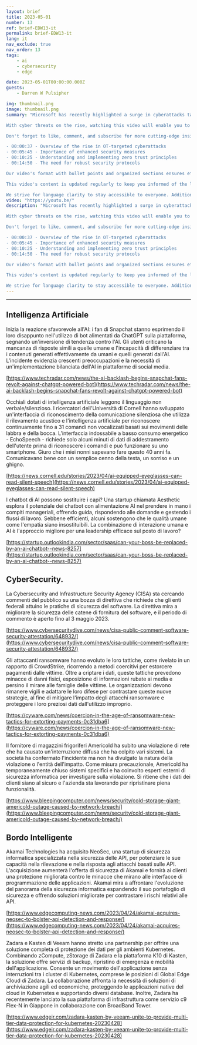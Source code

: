 ```yaml
---
layout: brief
title: 2023-05-01
number: 13
ref: brief-EDW13-it
permalink: brief-EDW13-it
lang: it
nav_exclude: true
nav_order: 13
tags:
    - ai
    - cybersecurity
    - edge

date: 2023-05-01T00:00:00.000Z
guests:
    - Darren W Pulsipher

img: thumbnail.png
image: thumbnail.png
summary: "Microsoft has recently highlighted a surge in cyberattacks targeting exposed Operational Technology (OT) devices over the internet. These attacks exploit weak security measures to disrupt industrial processes. The company emphasizes the need for improved security practices to safeguard OT environments, including reducing the attack surface and implementing zero-trust principles. This growing trend of cyberattacks underlines the necessity for robust security protocols to prevent critical systems from becoming vulnerable to digital threats.

With cyber threats on the rise, watching this video will enable you to understand the importance of implementing effective security measures. You'll gain insights into the current cyber threat landscape, why robust security practices matter, and how adopting zero trust principles can fortify OT environments. It's not just about learning the methods to defend against these threats but also why staying prepared matters. 

Don't forget to like, comment, and subscribe for more cutting-edge insights on tech security. For further information, visit our website [insert link] and follow our social media pages [insert links]. For specific topics in the video, refer to these timestamps:

- 00:00:37 - Overview of the rise in OT-targeted cyberattacks 
- 00:05:45 - Importance of enhanced security measures 
- 00:10:25 - Understanding and implementing zero trust principles 
- 00:14:50 - The need for robust security protocols

Our video's format with bullet points and organized sections ensures effortless readability and clear understanding. This makes the content accessible to all viewers, be it an IT expert or a layman interested in technology.

This video's content is updated regularly to keep you informed of the latest trends and developments in cybersecurity. For more of our unique insights, check out other videos in our playlist. Remember, our brand, [insert channel name], is your reliable partner in navigating the digital world, securing your systems, and staying one step ahead of cyber threats. 

We strive for language clarity to stay accessible to everyone. Additionally, while we focus on incorporating relevant keywords like 'cyberattacks,' 'OT devices,' 'security measures,' and 'zero trust principles,' we avoid keyword stuffing to maintain natural language flow.Blog: https://embracingdigital.org/brief-EDW70-itPodcast: https://share.transistor.fm/s/e48492ab"
video: "https://youtu.be/"
description: "Microsoft has recently highlighted a surge in cyberattacks targeting exposed Operational Technology (OT) devices over the internet. These attacks exploit weak security measures to disrupt industrial processes. The company emphasizes the need for improved security practices to safeguard OT environments, including reducing the attack surface and implementing zero-trust principles. This growing trend of cyberattacks underlines the necessity for robust security protocols to prevent critical systems from becoming vulnerable to digital threats.

With cyber threats on the rise, watching this video will enable you to understand the importance of implementing effective security measures. You'll gain insights into the current cyber threat landscape, why robust security practices matter, and how adopting zero trust principles can fortify OT environments. It's not just about learning the methods to defend against these threats but also why staying prepared matters. 

Don't forget to like, comment, and subscribe for more cutting-edge insights on tech security. For further information, visit our website [insert link] and follow our social media pages [insert links]. For specific topics in the video, refer to these timestamps:

- 00:00:37 - Overview of the rise in OT-targeted cyberattacks 
- 00:05:45 - Importance of enhanced security measures 
- 00:10:25 - Understanding and implementing zero trust principles 
- 00:14:50 - The need for robust security protocols

Our video's format with bullet points and organized sections ensures effortless readability and clear understanding. This makes the content accessible to all viewers, be it an IT expert or a layman interested in technology.

This video's content is updated regularly to keep you informed of the latest trends and developments in cybersecurity. For more of our unique insights, check out other videos in our playlist. Remember, our brand, [insert channel name], is your reliable partner in navigating the digital world, securing your systems, and staying one step ahead of cyber threats. 

We strive for language clarity to stay accessible to everyone. Additionally, while we focus on incorporating relevant keywords like 'cyberattacks,' 'OT devices,' 'security measures,' and 'zero trust principles,' we avoid keyword stuffing to maintain natural language flow.Blog: https://embracingdigital.org/brief-EDW70-itPodcast: https://share.transistor.fm/s/e48492ab"
---
```






---

## Intelligenza Artificiale

Inizia la reazione sfavorevole all'AI: i fan di Snapchat stanno esprimendo il loro disappunto nell'utilizzo di bot alimentati da ChatGPT sulla piattaforma, segnando un'inversione di tendenza contro l'AI. Gli utenti criticano la mancanza di risposte simili a quelle umane e l'incapacità di differenziare tra i contenuti generati effettivamente da umani e quelli generati dall'AI. L'incidente evidenzia crescenti preoccupazioni e la necessità di un'implementazione bilanciata dell'AI in piattaforme di social media.

[https://www.techradar.com/news/the-ai-backlash-begins-snapchat-fans-revolt-against-chatgpt-powered-bot](https://www.techradar.com/news/the-ai-backlash-begins-snapchat-fans-revolt-against-chatgpt-powered-bot)

Occhiali dotati di intelligenza artificiale leggono il linguaggio non verbale/silenzioso. I ricercatori dell'Università di Cornell hanno sviluppato un'interfaccia di riconoscimento della comunicazione silenziosa che utilizza il rilevamento acustico e l'intelligenza artificiale per riconoscere continuamente fino a 31 comandi non vocalizzati basati sui movimenti delle labbra e della bocca. L'interfaccia indossabile a basso consumo energetico - EchoSpeech - richiede solo alcuni minuti di dati di addestramento dell'utente prima di riconoscere i comandi e può funzionare su uno smartphone. Giuro che i miei nonni sapevano fare questo 40 anni fa. Comunicavano bene con un semplice cenno della testa, un sorriso e un ghigno.

[https://news.cornell.edu/stories/2023/04/ai-equipped-eyeglasses-can-read-silent-speech](https://news.cornell.edu/stories/2023/04/ai-equipped-eyeglasses-can-read-silent-speech)

I chatbot di AI possono sostituire i capi? Una startup chiamata Aesthetic esplora il potenziale dei chatbot con alimentazione AI nel prendere in mano i compiti manageriali, offrendo guida, rispondendo alle domande e gestendo i flussi di lavoro. Sebbene efficienti, alcuni sostengono che le qualità umane come l'empatia siano insostituibili. La combinazione di interazione umana e AI è l'approccio migliore per una leadership efficace sul posto di lavoro?

[https://startup.outlookindia.com/sector/saas/can-your-boss-be-replaced-by-an-ai-chatbot--news-8257](https://startup.outlookindia.com/sector/saas/can-your-boss-be-replaced-by-an-ai-chatbot--news-8257)

## CyberSecurity.

La Cybersecurity and Infrastructure Security Agency (CISA) sta cercando commenti del pubblico su una bozza di direttiva che richiede che gli enti federali attuino le pratiche di sicurezza del software. La direttiva mira a migliorare la sicurezza delle catene di fornitura del software, e il periodo di commento è aperto fino al 3 maggio 2023.

[https://www.cybersecuritydive.com/news/cisa-public-comment-software-security-attestation/648932/](https://www.cybersecuritydive.com/news/cisa-public-comment-software-security-attestation/648932/)

Gli attaccanti ransomware hanno evoluto le loro tattiche, come rivelato in un rapporto di CrowdStrike, ricorrendo a metodi coercitivi per estorcere pagamenti dalle vittime. Oltre a criptare i dati, queste tattiche prevedono minacce di danni fisici, esposizione di informazioni rubate ai media e persino il mirare alle famiglie delle vittime. Le organizzazioni devono rimanere vigili e adattare le loro difese per contrastare queste nuove strategie, al fine di mitigare l'impatto degli attacchi ransomware e proteggere i loro preziosi dati dall'utilizzo improprio.

[https://cyware.com/news/coercion-in-the-age-of-ransomware-new-tactics-for-extorting-payments-0c31dba6](https://cyware.com/news/coercion-in-the-age-of-ransomware-new-tactics-for-extorting-payments-0c31dba6)

Il fornitore di magazzini frigoriferi Americold ha subito una violazione di rete che ha causato un'interruzione diffusa che ha colpito vari sistemi. La società ha confermato l'incidente ma non ha divulgato la natura della violazione o l'entità dell'impatto. Come misura precauzionale, Americold ha temporaneamente chiuso sistemi specifici e ha coinvolto esperti esterni di sicurezza informatica per investigare sulla violazione. Si ritiene che i dati dei clienti siano al sicuro e l'azienda sta lavorando per ripristinare piena funzionalità.

[https://www.bleepingcomputer.com/news/security/cold-storage-giant-americold-outage-caused-by-network-breach/](https://www.bleepingcomputer.com/news/security/cold-storage-giant-americold-outage-caused-by-network-breach/)

## Bordo Intelligente

Akamai Technologies ha acquisito NeoSec, una startup di sicurezza informatica specializzata nella sicurezza delle API, per potenziare le sue capacità nella rilevazione e nella risposta agli attacchi basati sulle API. L'acquisizione aumenterà l'offerta di sicurezza di Akamai e fornirà ai clienti una protezione migliorata contro le minacce che mirano alle interfacce di programmazione delle applicazioni. Akamai mira a affrontare l'evoluzione del panorama della sicurezza informatica espandendo il suo portafoglio di sicurezza e offrendo soluzioni migliorate per contrastare i rischi relativi alle API.

[https://www.edgecomputing-news.com/2023/04/24/akamai-acquires-neosec-to-bolster-api-detection-and-response/](https://www.edgecomputing-news.com/2023/04/24/akamai-acquires-neosec-to-bolster-api-detection-and-response/)

Zadara e Kasten di Veeam hanno stretto una partnership per offrire una soluzione completa di protezione dei dati per gli ambienti Kubernetes. Combinando zCompute, zStorage di Zadara e la piattaforma K10 di Kasten, la soluzione offre servizi di backup, ripristino di emergenza e mobilità dell'applicazione. Consente un movimento dell'applicazione senza interruzioni tra i cluster di Kubernetes, comprese le posizioni di Global Edge Cloud di Zadara. La collaborazione affronta la necessità di soluzioni di archiviazione agili ed economiche, proteggendo le applicazioni native del cloud in Kubernetes e supportando diversi database. Inoltre, Zadara ha recentemente lanciato la sua piattaforma di infrastruttura come servizio c9 Flex-N in Giappone in collaborazione con BroadBand Tower.

[https://www.edgeir.com/zadara-kasten-by-veeam-unite-to-provide-multi-tier-data-protection-for-kubernetes-20230428](https://www.edgeir.com/zadara-kasten-by-veeam-unite-to-provide-multi-tier-data-protection-for-kubernetes-20230428)


